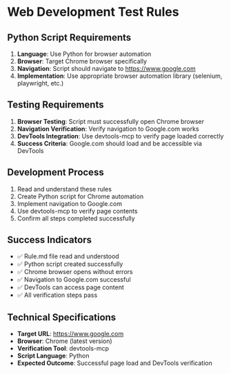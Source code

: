 # Web Development Test Rules

## Python Script Requirements

1. **Language**: Use Python for browser automation
2. **Browser**: Target Chrome browser specifically
3. **Navigation**: Script should navigate to https://www.google.com
4. **Implementation**: Use appropriate browser automation library (selenium, playwright, etc.)

## Testing Requirements

1. **Browser Testing**: Script must successfully open Chrome browser
2. **Navigation Verification**: Verify navigation to Google.com works
3. **DevTools Integration**: Use devtools-mcp to verify page loaded correctly
4. **Success Criteria**: Google.com should load and be accessible via DevTools

## Development Process

1. Read and understand these rules
2. Create Python script for Chrome automation
3. Implement navigation to Google.com
4. Use devtools-mcp to verify page contents
5. Confirm all steps completed successfully

## Success Indicators

- ✅ Rule.md file read and understood
- ✅ Python script created successfully
- ✅ Chrome browser opens without errors
- ✅ Navigation to Google.com successful
- ✅ DevTools can access page content
- ✅ All verification steps pass

## Technical Specifications

- **Target URL**: https://www.google.com
- **Browser**: Chrome (latest version)
- **Verification Tool**: devtools-mcp
- **Script Language**: Python
- **Expected Outcome**: Successful page load and DevTools verification 